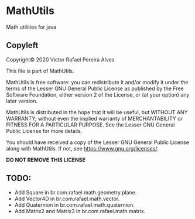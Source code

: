 # MathUtils
Math utilities for java

## Copyleft

 Copyright© 2020 Victor Rafael Pereira Alves

 This file is part of MathUtils.

 MathUtils is free software: you can redistribute it and/or modify it under the terms of the
Lesser GNU General Public License as published by the Free Software Foundation, either version 2
of the License, or (at your option) any later version.

 MathUtils is distributed in the hope that it will be useful, but WITHOUT ANY WARRANTY; without
even the implied warranty of MERCHANTABILITY or FITNESS FOR A PARTICULAR PURPOSE. See the Lesser
GNU General Public License for more details.

 You should have received a copy of the Lesser GNU General Public License along with MathUtils.
If not, see <https://www.gnu.org/licenses/>.

 **DO NOT REMOVE THIS LICENSE**

## TODO:
* Add Square in br.com.rafael.math.geometry.plane.
* Add Vector4D in br.com.rafael.math.vector.
* Add Quaternion in br.com.rafael.math.quaternion.
* Add Matrix2 and Matrix3 in br.com.rafael.math.matrix.
